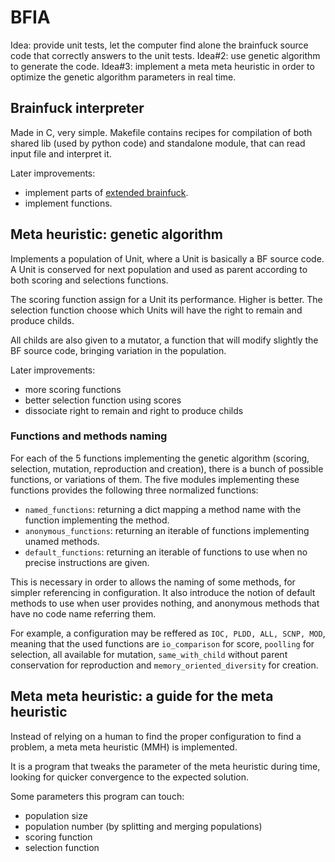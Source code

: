 # BFIA
Idea: provide unit tests, let the computer find alone the brainfuck source code that correctly answers to the unit tests.
Idea#2: use genetic algorithm to generate the code.
Idea#3: implement a meta meta heuristic in order to optimize the genetic algorithm parameters in real time.


## Brainfuck interpreter
Made in C, very simple. Makefile contains recipes for compilation of both shared lib (used by python code)
and standalone module, that can read input file and interpret it.

Later improvements:
- implement parts of [extended brainfuck](http://esolangs.org/wiki/Extended_Brainfuck).
- implement functions.


## Meta heuristic: genetic algorithm
Implements a population of Unit, where a Unit is basically a BF source code.
A Unit is conserved for next population and used as parent according to
both scoring and selections functions.

The scoring function assign for a Unit its performance. Higher is better.
The selection function choose which Units will have the right to remain and produce childs.

All childs are also given to a mutator, a function that will modify slightly the BF source code,
bringing variation in the population.

Later improvements:
- more scoring functions
- better selection function using scores
- dissociate right to remain and right to produce childs


### Functions and methods naming
For each of the 5 functions implementing the genetic algorithm (scoring, selection, mutation, reproduction and creation),
there is a bunch of possible functions, or variations of them.
The five modules implementing these functions provides the following three normalized functions:

- `named_functions`: returning a dict mapping a method name with the function implementing the method.
- `anonymous_functions`: returning an iterable of functions implementing unamed methods.
- `default_functions`: returning an iterable of functions to use when no precise instructions are given.

This is necessary in order to allows the naming of some methods, for simpler referencing in configuration.
It also introduce the notion of default methods to use when user
provides nothing, and anonymous methods that have no code name referring them.

For example, a configuration may be reffered as `IOC, PLDD, ALL, SCNP, MOD`,
meaning that the used functions are `io_comparison` for score, `poolling` for selection,
all available for mutation, `same_with_child` without parent conservation for reproduction
and `memory_oriented_diversity` for creation.




## Meta meta heuristic: a guide for the meta heuristic
Instead of relying on a human to find the proper configuration to find a problem,
a meta meta heuristic (MMH) is implemented.

It is a program that tweaks the parameter of the meta heuristic during time,
looking for quicker convergence to the expected solution.

Some parameters this program can touch:
- population size
- population number  (by splitting and merging populations)
- scoring function
- selection function
